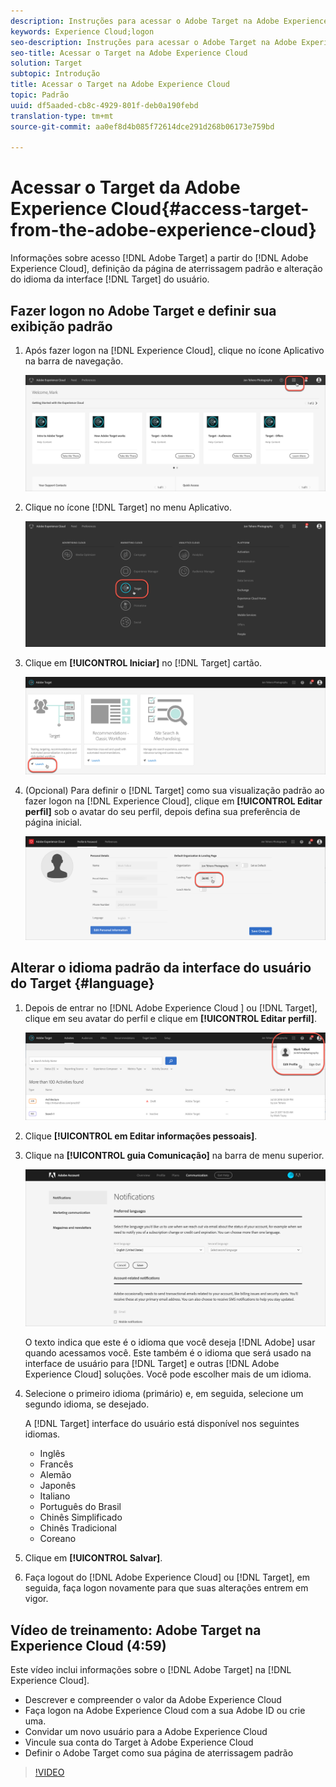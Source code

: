 ```yaml
---
description: Instruções para acessar o Adobe Target na Adobe Experience Cloud.
keywords: Experience Cloud;logon
seo-description: Instruções para acessar o Adobe Target na Adobe Experience Cloud.
seo-title: Acessar o Target na Adobe Experience Cloud
solution: Target
subtopic: Introdução
title: Acessar o Target na Adobe Experience Cloud
topic: Padrão
uuid: df5aaded-cb8c-4929-801f-deb0a190febd
translation-type: tm+mt
source-git-commit: aa0ef8d4b085f72614dce291d268b06173e759bd

---
```



# Acessar o Target da Adobe Experience Cloud{#access-target-from-the-adobe-experience-cloud}

Informações sobre acesso [!DNL Adobe Target] a partir do [!DNL Adobe Experience Cloud], definição da página de aterrissagem padrão e alteração do idioma da interface [!DNL Target] do usuário.

## Fazer logon no Adobe Target e definir sua exibição padrão

1. Após fazer logon na [!DNL Experience Cloud], clique no ícone Aplicativo na barra de navegação.

   ![ícone do aplicativo](/help/c-intro/assets/appmenu-new.png)

1. Clique no ícone [!DNL Target] no menu Aplicativo.

   ![Ícone de meta](/help/c-intro/assets/appmenu-target-new.png)

1. Clique em **[!UICONTROL Iniciar]** no [!DNL Target] cartão.

   ![Inicialização do Target](/help/c-intro/assets/target-launch-new.png)

1. (Opcional) Para definir o [!DNL Target] como sua visualização padrão ao fazer logon na [!DNL Experience Cloud], clique em **[!UICONTROL Editar perfil]** sob o avatar do seu perfil, depois defina sua preferência de página inicial.

   ![Página de aterrissagem](/help/c-intro/assets/pagepref-new.png)

## Alterar o idioma padrão da interface do usuário do Target {#language}

1. Depois de entrar no [!DNL Adobe Experience Cloud ] ou [!DNL Target], clique em seu avatar do perfil e clique em **[!UICONTROL Editar perfil]**.

   ![Editar perfil](/help/c-intro/assets/change-language.png)

1. Clique **[!UICONTROL em Editar informações pessoais]**.

1. Clique na **[!UICONTROL guia Comunicação]** na barra de menu superior.

   ![Idiomas preferidos](/help/c-intro/assets/prefered-language.png)

   O texto indica que este é o idioma que você deseja [!DNL Adobe] usar quando acessamos você. Este também é o idioma que será usado na interface de usuário para [!DNL Target] e outras [!DNL Adobe Experience Cloud] soluções. Você pode escolher mais de um idioma.

1. Selecione o primeiro idioma (primário) e, em seguida, selecione um segundo idioma, se desejado.

   A [!DNL Target] interface do usuário está disponível nos seguintes idiomas.

   * Inglês
   * Francês
   * Alemão
   * Japonês
   * Italiano
   * Português do Brasil
   * Chinês Simplificado
   * Chinês Tradicional
   * Coreano

1. Clique em **[!UICONTROL Salvar]**.

1. Faça logout do [!DNL Adobe Experience Cloud] ou [!DNL Target], em seguida, faça logon novamente para que suas alterações entrem em vigor.

## Vídeo de treinamento: Adobe Target na Experience Cloud (4:59)

Este vídeo inclui informações sobre o [!DNL Adobe Target] na [!DNL Experience Cloud].

* Descrever e compreender o valor da Adobe Experience Cloud
* Faça logon na Adobe Experience Cloud com a sua Adobe ID ou crie uma.
* Convidar um novo usuário para a Adobe Experience Cloud
* Vincule sua conta do Target à Adobe Experience Cloud
* Definir o Adobe Target como sua página de aterrissagem padrão

>[!VIDEO](https://www.youtube.com/watch?v=7lwYrYC7vdM)